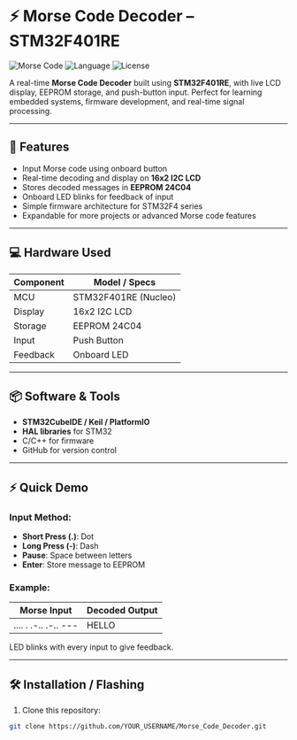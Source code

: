 # ⚡ Morse Code Decoder – STM32F401RE

![Morse Code](https://img.shields.io/badge/STM32-Embedded-blue)
![Language](https://img.shields.io/badge/Language-C%2B%2B-green)
![License](https://img.shields.io/badge/License-MIT-yellow)

A real-time **Morse Code Decoder** built using **STM32F401RE**, with live LCD display, EEPROM storage, and push-button input. Perfect for learning embedded systems, firmware development, and real-time signal processing.

---

## 🚀 Features

- Input Morse code using onboard button
- Real-time decoding and display on **16x2 I2C LCD**
- Stores decoded messages in **EEPROM 24C04**
- Onboard LED blinks for feedback of input
- Simple firmware architecture for STM32F4 series
- Expandable for more projects or advanced Morse code features

---

## 💻 Hardware Used

| Component | Model / Specs |
|-----------|---------------|
| MCU       | STM32F401RE (Nucleo) |
| Display   | 16x2 I2C LCD |
| Storage   | EEPROM 24C04 |
| Input     | Push Button |
| Feedback  | Onboard LED |

---

## 📦 Software & Tools

- **STM32CubeIDE / Keil / PlatformIO**
- **HAL libraries** for STM32
- C/C++ for firmware
- GitHub for version control

---

## ⚡ Quick Demo

### Input Method:
- **Short Press (.)**: Dot
- **Long Press (-)**: Dash
- **Pause**: Space between letters
- **Enter**: Store message to EEPROM

### Example:

| Morse Input       | Decoded Output |
|-----------------|----------------|
| .... . .-.. .-.. --- | HELLO |

LED blinks with every input to give feedback.

---

## 🛠️ Installation / Flashing

1. Clone this repository:
```bash
git clone https://github.com/YOUR_USERNAME/Morse_Code_Decoder.git
